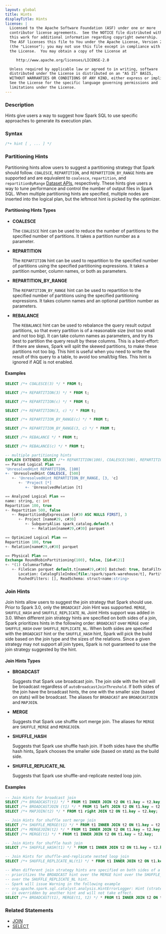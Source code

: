 ```yaml
---
layout: global
title: Hints
displayTitle: Hints
license: |
  Licensed to the Apache Software Foundation (ASF) under one or more
  contributor license agreements.  See the NOTICE file distributed with
  this work for additional information regarding copyright ownership.
  The ASF licenses this file to You under the Apache License, Version 2.0
  (the "License"); you may not use this file except in compliance with
  the License.  You may obtain a copy of the License at

     http://www.apache.org/licenses/LICENSE-2.0

  Unless required by applicable law or agreed to in writing, software
  distributed under the License is distributed on an "AS IS" BASIS,
  WITHOUT WARRANTIES OR CONDITIONS OF ANY KIND, either express or implied.
  See the License for the specific language governing permissions and
  limitations under the License.
---
```


### Description

Hints give users a way to suggest how Spark SQL to use specific approaches to generate its execution plan.

### Syntax

```sql
/*+ hint [ , ... ] */
```

### Partitioning Hints

Partitioning hints allow users to suggest a partitioning strategy that Spark should follow. `COALESCE`, `REPARTITION`,
and `REPARTITION_BY_RANGE` hints are supported and are equivalent to `coalesce`, `repartition`, and
`repartitionByRange` [Dataset APIs](api/scala/org/apache/spark/sql/Dataset.html), respectively. These hints give users
a way to tune performance and control the number of output files in Spark SQL. When multiple partitioning hints are
specified, multiple nodes are inserted into the logical plan, but the leftmost hint is picked by the optimizer.

#### Partitioning Hints Types

* **COALESCE**

  The `COALESCE` hint can be used to reduce the number of partitions to the specified number of partitions. It takes a partition number as a parameter.

* **REPARTITION**

  The `REPARTITION` hint can be used to repartition to the specified number of partitions using the specified partitioning expressions. It takes a partition number, column names, or both as parameters.

* **REPARTITION_BY_RANGE**

  The `REPARTITION_BY_RANGE` hint can be used to repartition to the specified number of partitions using the specified partitioning expressions. It takes column names and an optional partition number as parameters.

* **REBALANCE**

  The `REBALANCE` hint can be used to rebalance the query result output partitions, so that every partition is of a reasonable size (not too small and not too big). It can take column names as parameters, and try its best to partition the query result by these columns. This is a best-effort: if there are skews, Spark will split the skewed partitions, to make these partitions not too big. This hint is useful when you need to write the result of this query to a table, to avoid too small/big files. This hint is ignored if AQE is not enabled.

#### Examples

```sql
SELECT /*+ COALESCE(3) */ * FROM t;

SELECT /*+ REPARTITION(3) */ * FROM t;

SELECT /*+ REPARTITION(c) */ * FROM t;

SELECT /*+ REPARTITION(3, c) */ * FROM t;

SELECT /*+ REPARTITION_BY_RANGE(c) */ * FROM t;

SELECT /*+ REPARTITION_BY_RANGE(3, c) */ * FROM t;

SELECT /*+ REBALANCE */ * FROM t;

SELECT /*+ REBALANCE(c) */ * FROM t;

-- multiple partitioning hints
EXPLAIN EXTENDED SELECT /*+ REPARTITION(100), COALESCE(500), REPARTITION_BY_RANGE(3, c) */ * FROM t;
== Parsed Logical Plan ==
'UnresolvedHint REPARTITION, [100]
+- 'UnresolvedHint COALESCE, [500]
   +- 'UnresolvedHint REPARTITION_BY_RANGE, [3, 'c]
      +- 'Project [*]
         +- 'UnresolvedRelation [t]

== Analyzed Logical Plan ==
name: string, c: int
Repartition 100, true
+- Repartition 500, false
   +- RepartitionByExpression [c#30 ASC NULLS FIRST], 3
      +- Project [name#29, c#30]
         +- SubqueryAlias spark_catalog.default.t
            +- Relation[name#29,c#30] parquet

== Optimized Logical Plan ==
Repartition 100, true
+- Relation[name#29,c#30] parquet

== Physical Plan ==
Exchange RoundRobinPartitioning(100), false, [id=#121]
+- *(1) ColumnarToRow
   +- FileScan parquet default.t[name#29,c#30] Batched: true, DataFilters: [], Format: Parquet,
      Location: CatalogFileIndex[file:/spark/spark-warehouse/t], PartitionFilters: [],
      PushedFilters: [], ReadSchema: struct<name:string>
```

### Join Hints

Join hints allow users to suggest the join strategy that Spark should use. Prior to Spark 3.0, only the `BROADCAST` Join Hint was supported. `MERGE`, `SHUFFLE_HASH` and `SHUFFLE_REPLICATE_NL` Joint Hints support was added in 3.0. When different join strategy hints are specified on both sides of a join, Spark prioritizes hints in the following order: `BROADCAST` over `MERGE` over `SHUFFLE_HASH` over `SHUFFLE_REPLICATE_NL`. When both sides are specified with the `BROADCAST` hint or the `SHUFFLE_HASH` hint, Spark will pick the build side based on the join type and the sizes of the relations. Since a given strategy may not support all join types, Spark is not guaranteed to use the join strategy suggested by the hint.

#### Join Hints Types

* **BROADCAST**

    Suggests that Spark use broadcast join. The join side with the hint will be broadcast regardless of `autoBroadcastJoinThreshold`. If both sides of the join have the broadcast hints, the one with the smaller size (based on stats) will be broadcast. The aliases for `BROADCAST` are `BROADCASTJOIN` and `MAPJOIN`.

* **MERGE**

    Suggests that Spark use shuffle sort merge join. The aliases for `MERGE` are `SHUFFLE_MERGE` and `MERGEJOIN`.

* **SHUFFLE_HASH**

    Suggests that Spark use shuffle hash join. If both sides have the shuffle hash hints, Spark chooses the smaller side (based on stats) as the build side.

* **SHUFFLE_REPLICATE_NL**

    Suggests that Spark use shuffle-and-replicate nested loop join.

#### Examples

```sql
-- Join Hints for broadcast join
SELECT /*+ BROADCAST(t1) */ * FROM t1 INNER JOIN t2 ON t1.key = t2.key;
SELECT /*+ BROADCASTJOIN (t1) */ * FROM t1 left JOIN t2 ON t1.key = t2.key;
SELECT /*+ MAPJOIN(t2) */ * FROM t1 right JOIN t2 ON t1.key = t2.key;

-- Join Hints for shuffle sort merge join
SELECT /*+ SHUFFLE_MERGE(t1) */ * FROM t1 INNER JOIN t2 ON t1.key = t2.key;
SELECT /*+ MERGEJOIN(t2) */ * FROM t1 INNER JOIN t2 ON t1.key = t2.key;
SELECT /*+ MERGE(t1) */ * FROM t1 INNER JOIN t2 ON t1.key = t2.key;

-- Join Hints for shuffle hash join
SELECT /*+ SHUFFLE_HASH(t1) */ * FROM t1 INNER JOIN t2 ON t1.key = t2.key;

-- Join Hints for shuffle-and-replicate nested loop join
SELECT /*+ SHUFFLE_REPLICATE_NL(t1) */ * FROM t1 INNER JOIN t2 ON t1.key = t2.key;

-- When different join strategy hints are specified on both sides of a join, Spark
-- prioritizes the BROADCAST hint over the MERGE hint over the SHUFFLE_HASH hint
-- over the SHUFFLE_REPLICATE_NL hint.
-- Spark will issue Warning in the following example
-- org.apache.spark.sql.catalyst.analysis.HintErrorLogger: Hint (strategy=merge)
-- is overridden by another hint and will not take effect.
SELECT /*+ BROADCAST(t1), MERGE(t1, t2) */ * FROM t1 INNER JOIN t2 ON t1.key = t2.key;
```

### Related Statements

* [JOIN](sql-ref-syntax-qry-select-join.html)
* [SELECT](sql-ref-syntax-qry-select.html)
